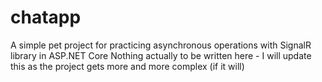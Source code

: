 # chatapp
A simple pet project for practicing asynchronous operations with SignalR library in ASP.NET Core
Nothing actually to be written here - I will update this as the project gets more and more complex (if it will)
